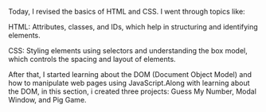 Today, I revised the basics of HTML and CSS. I went through topics like:

HTML: Attributes, classes, and IDs, which help in structuring and identifying elements.

CSS: Styling elements using selectors and understanding the box model, which controls the spacing and layout of elements.

After that, I started learning about the DOM (Document Object Model) and how to manipulate web pages using JavaScript.Along with learning about the DOM, in this section, i created three projects: Guess My Number, Modal Window, and Pig Game.
